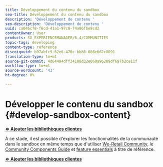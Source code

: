 ```yaml
---
title: Développement du contenu du sandbox
seo-title: Développement du contenu du sandbox
description: 'Développement de contenu '
seo-description: 'Développement de contenu '
uuid: ca046cf8-f6cd-41a1-97c8-74a86fbe9cd2
contentOwner: User
products: SG_EXPERIENCEMANAGER/6.4/COMMUNITIES
topic-tags: developing
content-type: reference
discoiquuid: b97abfc9-62e6-470c-bb86-086e662c8091
translation-type: tm+mt
source-git-commit: 4d64494dff34108d32e060a96209df697b2ce11f
workflow-type: tm+mt
source-wordcount: '43'
ht-degree: 0%

---
```



# Développer le contenu du sandbox {#develop-sandbox-content}

**[⇐ Ajouter les bibliothèques clientes](add-clientlibs.md)**

À ce stade, il est possible d&#39;explorer les fonctionnalités de la communauté dans le sandbox en même temps que d&#39;utiliser [We-Retail Community](../../help/sites-developing/we-retail.md), le [Community Components Guide](components-guide.md) et [feature essentials](essentials.md) à titre de référence.

**[⇐ Ajouter les bibliothèques clientes](add-clientlibs.md)**
